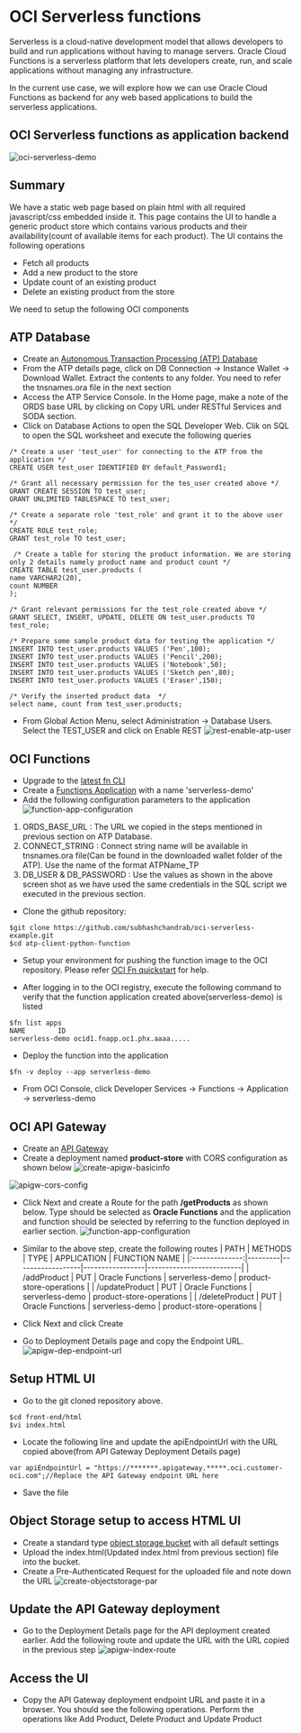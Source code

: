 # OCI Serverless functions
Serverless is a cloud-native development model that allows developers to build and run applications without having to manage servers. Oracle Cloud Functions is a serverless platform that lets developers create, run, and scale applications without managing any infrastructure. 

In the current use case, we will explore how we can use Oracle Cloud Functions as backend for any web based applications to build the serverless applications.

## OCI Serverless functions as application backend
![oci-serverless-demo](https://user-images.githubusercontent.com/22868753/132651086-3d3f76a1-1d88-424b-bad3-2685428722fc.png)



## Summary
We have a static web page based on plain html with all required javascript/css embedded inside it. This page contains the UI to handle a generic product store which contains various products and their availability(count of available items for each product). The UI contains the following operations
- Fetch all products
- Add a new product to the store
- Update count of an existing product
- Delete an existing product from the store


We need to setup the following OCI components

## ATP Database

* Create an [Autonomous Transaction Processing (ATP) Database](https://docs.oracle.com/en-us/iaas/Content/Database/Tasks/adbcreating.htm)
* From the ATP details page, click on DB Connection -> Instance Wallet -> Download Wallet. Extract the contents to any folder. You need to refer the tnsnames.ora file in the  next section
* Access the ATP Service Console. In the Home page, make a note of the ORDS base URL by clicking on Copy URL under RESTful Services and SODA section.
* Click on Database Actions to open the SQL Developer Web. Clik on SQL to open the SQL worksheet and execute the following queries

```
/* Create a user 'test_user' for connecting to the ATP from the application */
CREATE USER test_user IDENTIFIED BY default_Password1;

/* Grant all necessary permission for the tes_user created above */
GRANT CREATE SESSION TO test_user;
GRANT UNLIMITED TABLESPACE TO test_user;

/* Create a separate role 'test_role' and grant it to the above user */
CREATE ROLE test_role;
GRANT test_role TO test_user;
 
 /* Create a table for storing the product information. We are storing only 2 details namely product name and product count */
CREATE TABLE test_user.products (
name VARCHAR2(20),
count NUMBER
);
 
/* Grant relevant permissions for the test_role created above */  
GRANT SELECT, INSERT, UPDATE, DELETE ON test_user.products TO test_role;
 
/* Prepare some sample product data for testing the application */ 
INSERT INTO test_user.products VALUES ('Pen',100);
INSERT INTO test_user.products VALUES ('Pencil',200);
INSERT INTO test_user.products VALUES ('Notebook',50);
INSERT INTO test_user.products VALUES ('Sketch pen',80);
INSERT INTO test_user.products VALUES ('Eraser',150);

/* Verify the inserted product data  */
select name, count from test_user.products;
```

* From Global Action Menu, select Administration -> Database Users. Select the TEST_USER and click on Enable REST
 ![rest-enable-atp-user](https://user-images.githubusercontent.com/22868753/134461040-203a4326-8fea-4deb-ad0a-8b564c72a12f.jpg)
 
## OCI Functions
* Upgrade to the [latest fn CLI](https://docs.oracle.com/en-us/iaas/Content/Functions/Tasks/functionsupgradingfncli.htm)
* Create a [Functions Application](https://docs.oracle.com/en-us/iaas/Content/Functions/Tasks/functionsquickstartcloudshell.htm) with a name 'serverless-demo'
* Add the following configuration parameters to the application
![function-app-configuration](https://user-images.githubusercontent.com/22868753/134468231-20cf7eb1-004b-488f-934a-afff9f9987c6.jpg)

1. ORDS_BASE_URL : The URL we copied in the steps mentioned in previous section on ATP Database. 
2. CONNECT_STRING : Connect string name will be available in tnsnames.ora file(Can be found in the downloaded wallet folder of the ATP). Use the name of the format ATPName_TP
3. DB_USER & DB_PASSWORD : Use the values as shown in the above screen shot as we have used the same credentials in the SQL script we executed in the previous section.

* Clone the github repository:
```
$git clone https://github.com/subhashchandrab/oci-serverless-example.git 
$cd atp-client-python-function
```

* Setup your environment for pushing the function image to the OCI repository. Please refer [OCI Fn quickstart](https://docs.oracle.com/en-us/iaas/Content/Functions/Tasks/functionsquickstartlocalhost.htm) for help.

* After logging in to the OCI registry, execute the following command to verify that the function application created above(serverless-demo) is listed
```
$fn list apps
NAME		ID	
serverless-demo	ocid1.fnapp.oc1.phx.aaaa.....
```

* Deploy the function into the application
```
$fn -v deploy --app serverless-demo
```

* From OCI Console, click Developer Services -> Functions -> Application -> serverless-demo
## OCI API Gateway
* Create an [API Gateway](https://docs.oracle.com/en-us/iaas/Content/APIGateway/Tasks/apigatewaycreatinggateway.htm)
* Create a deployment named **product-store** with CORS configuration as shown below
![create-apigw-basicinfo](https://user-images.githubusercontent.com/22868753/134850884-f0a5817d-5233-4d5d-ba91-5eb445f10c58.jpg)

![apigw-cors-config](https://user-images.githubusercontent.com/22868753/134850923-44975138-7cf2-49b9-a0fd-194a39c999ce.jpg)

* Click Next and create a Route for the path **/getProducts** as shown below. Type should be selected as **Oracle Functions** and the application and function should be selected by referring to the function deployed in earlier section.
![function-app-configuration](https://user-images.githubusercontent.com/22868753/134851345-03976609-c89a-412b-b437-64bfdb27517d.jpg)

* Similar to the above step, create the following routes
|      PATH      | METHODS | TYPE             | APPLICATION     | FUNCTION NAME            |
|:--------------:|---------|------------------|-----------------|--------------------------|
| /addProduct    | PUT     | Oracle Functions | serverless-demo | product-store-operations |
| /updateProduct | PUT     | Oracle Functions | serverless-demo | product-store-operations |
| /deleteProduct | PUT     | Oracle Functions | serverless-demo | product-store-operations |

* Click Next and click Create

* Go to Deployment Details page and copy the Endpoint URL.
![apigw-dep-endpoint-url](https://user-images.githubusercontent.com/22868753/134852732-e188257d-a01d-4cfe-9d51-096c07d0afcb.jpg)

## Setup HTML UI
* Go to the git cloned repository above.
```
$cd front-end/html
$vi index.html
```
* Locate the following line and update the apiEndpointUrl with the URL copied above(from API Gateway Deployment Details page)
```
var apiEndpointUrl = "https://*******.apigateway.*****.oci.customer-oci.com";//Replace the API Gateway endpoint URL here
```
* Save the file

## Object Storage setup to access HTML UI
* Create a standard type [object storage bucket](https://docs.oracle.com/en-us/iaas/Content/Object/Tasks/managingbuckets.htm) with all default settings
* Upload the index.html(Updated index.html from previous section) file into the bucket.
* Create a Pre-Authenticated Request for the uploaded file and note down the URL 
![create-objectstorage-par](https://user-images.githubusercontent.com/22868753/134857990-7edbdb01-521b-411b-8886-76d284084c8d.jpg)


## Update the API Gateway deployment
* Go to the Deployment Details page for the API deployment created earlier. Add the following route and update the URL with the URL copied in the previous step
![apigw-index-route](https://user-images.githubusercontent.com/22868753/134857524-6a02fa78-52f8-41a4-9bfb-2e452fc8816f.jpg)

## Access the UI
* Copy the API Gateway deployment endpoint URL and paste it in a browser. You should see the following operations. Perform the operations like Add Product, Delete Product and Update Product

